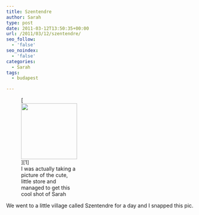 ```yaml
---
title: Szentendre
author: Sarah
type: post
date: 2011-03-12T13:50:35+00:00
url: /2011/03/12/szentendre/
seo_follow:
  - 'false'
seo_noindex:
  - 'false'
categories:
  - Sarah
tags:
  - budapest

---
```

<figure id="attachment_257" aria-describedby="caption-attachment-257" style="width: 150px" class="wp-caption alignright">[<img class="size-thumbnail wp-image-257 " title="Caught running" src="/images/2011/05/IMG_0731-150x150.jpg" alt="" width="150" height="150" />][1]<figcaption id="caption-attachment-257" class="wp-caption-text">I was actually taking a picture of the cute, little store and managed to get this cool shot of Sarah</figcaption></figure> 

We went to a little village called Szentendre for a day and I snapped this pic.

 [1]: /images/2011/05/IMG_0731.jpg
